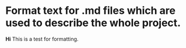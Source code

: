 # Format text for .md files which are used to describe the whole project. 

**Hi** This is a test for formatting. 